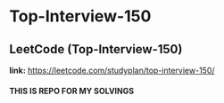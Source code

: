 # Top-Interview-150
## LeetCode (Top-Interview-150)

**link:** https://leetcode.com/studyplan/top-interview-150/

#### THIS IS REPO FOR MY SOLVINGS
